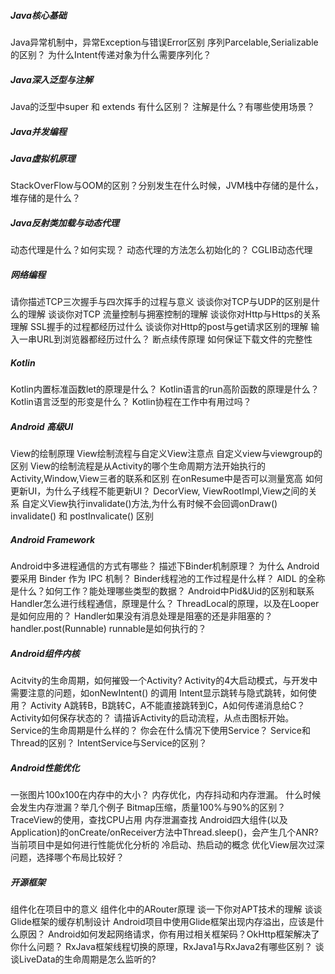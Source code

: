 
##### Java核心基础

Java异常机制中，异常Exception与错误Error区别
序列Parcelable,Serializable的区别？
为什么Intent传递对象为什么需要序列化？

##### Java深入泛型与注解

Java的泛型中super 和 extends 有什么区别？
注解是什么？有哪些使用场景？

##### Java并发编程



##### Java虚拟机原理

StackOverFlow与OOM的区别？分别发生在什么时候，JVM栈中存储的是什么，堆存储的是什么？

##### Java反射类加载与动态代理

动态代理是什么？如何实现？
动态代理的方法怎么初始化的？
CGLIB动态代理


##### 网络编程
请你描述TCP三次握手与四次挥手的过程与意义
谈谈你对TCP与UDP的区别是什么的理解
谈谈你对TCP 流量控制与拥塞控制的理解
谈谈你对Http与Https的关系理解
SSL握手的过程都经历过什么
谈谈你对Http的post与get请求区别的理解
输入一串URL到浏览器都经历过什么？
断点续传原理
如何保证下载文件的完整性

##### Kotlin
Kotlin内置标准函数let的原理是什么？
Kotlin语言的run高阶函数的原理是什么？
Kotlin语言泛型的形变是什么？
Kotlin协程在工作中有用过吗？

##### Android 高级UI
View的绘制原理
View绘制流程与自定义View注意点
自定义view与viewgroup的区别
View的绘制流程是从Activity的哪个生命周期方法开始执行的
Activity,Window,View三者的联系和区别
在onResume中是否可以测量宽高
如何更新UI，为什么子线程不能更新UI？
DecorView, ViewRootImpl,View之间的关系
自定义View执行invalidate()方法,为什么有时候不会回调onDraw()
invalidate() 和 postInvalicate() 区别

##### Android Framework
Android中多进程通信的方式有哪些？
描述下Binder机制原理？
为什么 Android 要采用 Binder 作为 IPC 机制？
Binder线程池的工作过程是什么样？
AIDL 的全称是什么？如何工作？能处理哪些类型的数据？
Android中Pid&Uid的区别和联系
Handler怎么进行线程通信，原理是什么？
ThreadLocal的原理，以及在Looper是如何应用的？
Handler如果没有消息处理是阻塞的还是非阻塞的？
handler.post(Runnable) runnable是如何执行的？

##### Android组件内核
Acitvity的生命周期，如何摧毁一个Activity?
Activity的4大启动模式，与开发中需要注意的问题，如onNewIntent() 的调用
Intent显示跳转与隐式跳转，如何使用？
Activity A跳转B，B跳转C，A不能直接跳转到C，A如何传递消息给C？
Activity如何保存状态的？
请描诉Activity的启动流程，从点击图标开始。
Service的生命周期是什么样的？
你会在什么情况下使用Service？
Service和Thread的区别？
IntentService与Service的区别？

##### Android性能优化
一张图片100x100在内存中的大小？
内存优化，内存抖动和内存泄漏。
什么时候会发生内存泄漏？举几个例子
Bitmap压缩，质量100%与90%的区别？
TraceView的使用，查找CPU占用
内存泄漏查找
Android四大组件(以及Application)的onCreate/onReceiver方法中Thread.sleep()，会产生几个ANR?
当前项目中是如何进行性能优化分析的
冷启动、热启动的概念
优化View层次过深问题，选择哪个布局比较好？

##### 开源框架
组件化在项目中的意义
组件化中的ARouter原理
谈一下你对APT技术的理解
谈谈Glide框架的缓存机制设计
Android项目中使用Glide框架出现内存溢出，应该是什么原因？
Android如何发起网络请求，你有用过相关框架码？OkHttp框架解决了你什么问题？
RxJava框架线程切换的原理，RxJava1与RxJava2有哪些区别？
谈谈LiveData的生命周期是怎么监听的?
